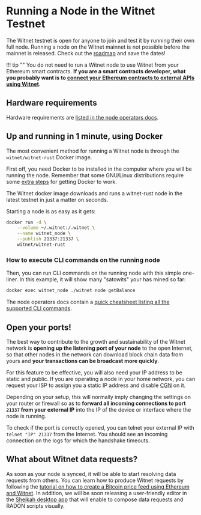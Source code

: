 # Running a Node in the Witnet Testnet

The Witnet testnet is open for anyone to join and test it by running
their own full node. Running a node on the Witnet mainnet is not
possible before the mainnet is released. Check out the [roadmap] and
save the dates!

!!! tip ""
    You do not need to run a Witnet node to use Witnet from your
    Ethereum smart contracts. __If you are a smart contracts developer,
    what you probably want is to
    [connect your Ethereum contracts to external APIs using Witnet][ethereum]__.
    
## Hardware requirements

Hardware requirements are [listed in the node operators docs][hardware-requirements].

## Up and running in 1 minute, using Docker

The most convenient method for running a Witnet node is through the
`witnet/witnet-rust` Docker image.

First off, you need Docker to be installed in the computer where you will
be running the node. Remember that some GNU/Linux distributions require some
[extra steps][docker-extra-steps] for getting Docker to work.   

The Witnet docker image downloads and runs a witnet-rust node in the latest
testnet in just a matter on seconds.

Starting a node is as easy as it gets:

```bash
docker run -d \
    --volume ~/.witnet:/.witnet \
    --name witnet_node \
    --publish 21337:21337 \
    witnet/witnet-rust
```

### How to execute CLI commands on the running node

Then, you can run CLI commands on the running node with this simple
one-liner. In this example, it will show many "satowits" your has mined
so far:

```bash
docker exec witnet_node ./witnet node getBalance
```

The node operators docs contain a [quick cheatsheet listing all the
supported CLI commands][CLI].


## Open your ports!

The best way to contribute to the growth and sustainability of the
Witnet network is **opening up the listening port of your node** to the
open Internet, so that other nodes in the network can download block
chain data from yours and **your transactions can be broadcast more
quickly**.

For this feature to be effective, you will also need your IP address to
be static and public. If you are operating a node in your home network,
you can request your ISP to assign you a static IP address and disable
[CGN] on it.

Depending on your setup, this will normally imply changing the settings
on your router or firewall so as to **forward all incoming connections
to port `21337` from your external IP** into the IP of the device or
interface where the node is running. 

To check if the port is correctly opened, you can telnet your external
IP with `telnet "IP" 21337` from the Internet. You should see an incoming
connection on the logs for which the handshake timeouts.

## What about Witnet data requests?

As soon as your node is synced, it will be able to start resolving data
requests from others. You can learn how to produce Witnet requests by
following the [tutorial on how to create a Bitcoin price feed using
Ethereum and Witnet][tutorial]. In addition, we will be soon releasing a
user-friendly editor in the [Sheikah desktop app][Sheikah] that will
enable to compose data requests and RADON scripts visually.

[ethereum]: /try/use-from-ethereum
[roadmap]: /community/roadmap
[CLI]: /node-operators/cli
[tutorial]: /tutorials/bitcoin-price-feed/introduction
[Sheikah]: https://github.com/witnet/sheikah
[hardware-requirements]: /node-operators/hardware-requirements
[docker-extra-steps]: https://docs.docker.com/install/linux/linux-postinstall/
[CGN]: https://en.wikipedia.org/wiki/Carrier-grade_NAT
